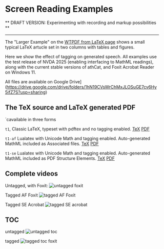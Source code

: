 
# Screen Reading Examples


** DRAFT VERSION: Experimenting with recording and markup possibilities **

---

The "Larger Example" on the [WTPDF from LaTeX page](https://latex3.github.io/tagging-project/documentation/wtpdf-from-latex#a-larger-example)
shows a small typical LaTeX artucle set in two columns with tables and figures.

Here we show the effect of tagging on generated speech. All examples
use the test release of NVDA 2025 (enabling interfacing to MathML
readings), along with the current stable versions of athCat, and Foxit
Acrobat Reader on Windows 11.

All files are available on Google Drive](https://drive.google.com/drive/folders/1hN19CVsWrChMxJLOSuGE7cv6Hy5ifZ7S?usp=sharing)



## The TeX source and LaTeX generated PDF

`cavailable in three forms

`t1`, Classic LaTeX, typeset with pdftex and no tagging enabled.
[TeX](https://drive.google.com/file/d/1e-RD0C94hhoC9MyaXACqfwHJPqfhGLy7/view?usp=sharing)
[PDF](https://drive.google.com/file/d/1xSQc9mI41Vfblw2dJH_E1KTaSBdoPw6S/view?usp=drive_link)

`t1-af` Lualatex with Unicode Math and tagging enabled. Auto-generated MathML included as Associated files.
[TeX](https://drive.google.com/file/d/1VOcJdZuuLE0D6PqbtDd6gfIsTh5kyjqS/view?usp=drive_link)
[PDF](https://drive.google.com/file/d/16dUVtSZ2ToIsxyrQQ0D2-HCmGCgL3G41/view?usp=drive_link)

`t1-se`  Lualatex with Unicode Math and tagging enabled. Auto-generated MathML included as PDF Structure Elements.
[TeX](https://drive.google.com/file/d/1G2F3ObXlLfX6wQZqLJ7P2smbs--Q65kc/view?usp=drive_link)
[PDF](https://drive.google.com/file/d/17uJ7cIHkiTqr5HkPS3l0kmyvA4iW5HGA/view?usp=drive_link)

## Complete videos

Untagged, with Foxit: ![untagged foxit](https://drive.google.com/file/d/117tmwUNuL4gRkbFTfQ-bWrkbRYjFXwr5/view?usp=drive_link)

Tagged AF Foxit ![tagged AF Foxit](https://drive.google.com/file/d/17l5jy1itXJyM6bc0JPp99zNyvyLtOC0l/view?usp=drive_link)

Tagged SE Acrobat ![tagged SE acrobat](https://drive.google.com/file/d/1iWrCGuUpcnVIKSFjNzHLhv2bIChyVs7V/view?usp=drive_link)


## TOC

untagged ![untagged toc](https://drive.google.com/file/d/1JbmHmr6cRwxRrXOWCr4cONkGwcwl3KVr/view?usp=drive_link)

tagged ![tagged toc foxit](https://drive.google.com/file/d/1W0iT2-GtJja6mOxIqjMARlVCv411q308/view?usp=drive_link)
